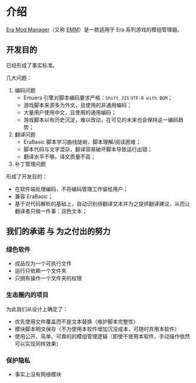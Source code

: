 # 介绍

[Era Mod Manager]()（又称 [EMM]()）是一款适用于 Era 系列游戏的模组管理器。

## 开发目的

已经形成了事实标准。

几大问题：

1. 编码问题
   - Emuera 引擎对脚本编码要求严格：`Shift_JIS` `UTF-8 with BOM`；
   - 游戏脚本来源多为外文，且使用的非通用编码；
   - 大量用户使用中文，且使用的通用编码；
   - 游戏脚本以有历史沉淀，难以改动，在可见的未来也会保持这一编码趋势；
2. 翻译问题
   - EraBasic 脚本学习曲线陡峭，脚本理解/阅读困难；
   - 脚本代码与文字混杂，翻译容易破坏脚本导致运行出错；
   - 翻译水平不够，译文质量不高；
3. 补丁管理问题

形成了开发目的：

- 在软件端处理编码，不将编码管理工作留给用户；
- 兼容 EraBasic；
- 基于对代码解析的基础上，自动识别待翻译文本并为之提供翻译建议，从而让翻译者只做一件事：润色文本；

## 我们的承诺 与 为之付出的努力

### 绿色软件

- 成品仅为一个可执行文件
- 运行只依赖一个文件夹
- 只拥有操作一个文件夹的权限

### 生态圈内的项目

为此我们从设计上确定了：

- 优先使用文件覆盖而不是文本替换（维护脚本完整性）
- 模块脚本明文保存（不为使用本软件增加沉没成本，可随时弃用本软件）
- 使用公开、简单、可靠的的模组管理逻辑（即使不使用本软件，手动操作依然可以实现同样效果）

### 保护隐私

- 事实上没有网络模块
